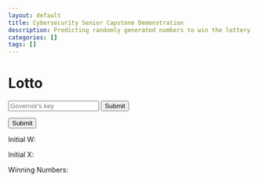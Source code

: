 ```yaml
---
layout: default
title: Cybersecurity Senior Capstone Demonstration
description: Predicting randomly generated numbers to win the lottery
categories: []
tags: []
---
```


# Lotto

<script src='/assets/scripts/md5.js'></script>
<script src='/assets/scripts/weyl.js'></script>
<script>
var gen;
function show_one() {
    var para = document.createElement("p")
    var node = document.createTextNode(gen.nextRand().toString());
    para.appendChild(node);
    document.getElementById("outputs").appendChild(para);
}
function run_lotto() {
    gen = new Weyl();
    gen.init_from_pwd(document.getElementById("pwd").value);
    document.getElementById('w').innerHTML  = "Initial W: " + gen.w.toString();
    document.getElementById('x').innerHTML  = "Initial X: " + gen.x.toString();
    document.getElementById('outputs').innerHTML = '<p>Winning Numbers:</p>'
}
</script>

<form onsubmit="return false;">
<input type="password" id="pwd" placeholder = "Governor's key">
<input type="submit" onClick="run_lotto()">
</form>

<form onsubmit="return false;">
<input type="submit" onClick="show_one()" text='Run Lotto'>
</form>

<p id='w'>Initial W: </p>
<p id='x'>Initial X: </p>

<div id='outputs'>
    <!--Winning Numbers Generated Here-->
    <p>Winning Numbers:</p>
</div>